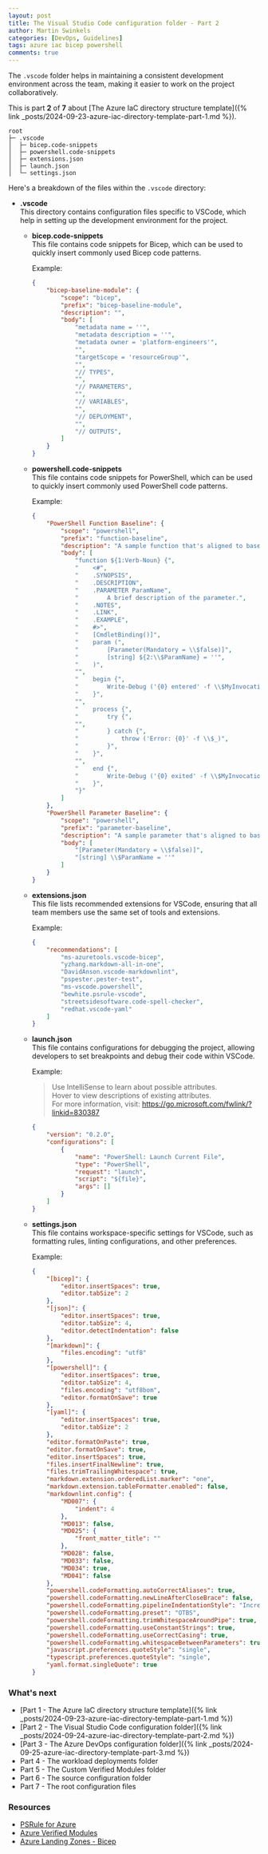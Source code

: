 ```yaml
---
layout: post
title: The Visual Studio Code configuration folder - Part 2
author: Martin Swinkels
categories: [DevOps, Guidelines]
tags: azure iac bicep powershell
comments: true
---
```


The `.vscode` folder helps in maintaining a consistent development environment across the team, making it easier to work on the project collaboratively.

This is part **2** of **7** about [The Azure IaC directory structure template]({% link _posts/2024-09-23-azure-iac-directory-template-part-1.md %}).

```pre
root
├─ .vscode
│  ├─ bicep.code-snippets
│  ├─ powershell.code-snippets
│  ├─ extensions.json
│  ├─ launch.json
│  └─ settings.json
```

Here's a breakdown of the files within the `.vscode` directory:

- **.vscode**  
  This directory contains configuration files specific to VSCode, which help in setting up the development environment for the project.

  - **bicep.code-snippets**  
    This file contains code snippets for Bicep, which can be used to quickly insert commonly used Bicep code patterns.

    Example:

    ```json
    {
        "bicep-baseline-module": {
            "scope": "bicep",
            "prefix": "bicep-baseline-module",
            "description": "",
            "body": [
                "metadata name = ''",
                "metadata description = ''",
                "metadata owner = 'platform-engineers'",
                "",
                "targetScope = 'resourceGroup'",
                "",
                "// TYPES",
                "",
                "// PARAMETERS",
                "",
                "// VARIABLES",
                "",
                "// DEPLOYMENT",
                "",
                "// OUTPUTS",
            ]
        }
    }
    ```

  - **powershell.code-snippets**  
    This file contains code snippets for PowerShell, which can be used to quickly insert commonly used PowerShell code patterns.

    Example:

    ```json
    {
        "PowerShell Function Baseline": {
            "scope": "powershell",
            "prefix": "function-baseline",
            "description": "A sample function that's aligned to base coding guidelines.",
            "body": [
                "function ${1:Verb-Noun} {",
                "    <#",
                "    .SYNOPSIS",
                "    .DESCRIPTION",
                "    .PARAMETER ParamName",
                "        A brief description of the parameter.",
                "    .NOTES",
                "    .LINK",
                "    .EXAMPLE",
                "    #>",
                "    [CmdletBinding()]",
                "    param (",
                "        [Parameter(Mandatory = \\$false)]",
                "        [string] ${2:\\$ParamName} = ''",
                "    )",
                "",
                "    begin {",
                "        Write-Debug ('{0} entered' -f \\$MyInvocation.MyCommand)",
                "    }",
                "",
                "    process {",
                "        try {",
                "",
                "        } catch {",
                "            throw ('Error: {0}' -f \\$_)",
                "        }",
                "    }",
                "",
                "    end {",
                "        Write-Debug ('{0} exited' -f \\$MyInvocation.MyCommand)",
                "    }",
                "}"
            ]
        },
        "PowerShell Parameter Baseline": {
            "scope": "powershell",
            "prefix": "parameter-baseline",
            "description": "A sample parameter that's aligned to base coding guidelines.",
            "body": [
                "[Parameter(Mandatory = \\$false)]",
                "[string] \\$ParamName = ''"
            ]
        }
    }
    ```

  - **extensions.json**  
    This file lists recommended extensions for VSCode, ensuring that all team members use the same set of tools and extensions.

    Example:

    ```json
    {
        "recommendations": [
            "ms-azuretools.vscode-bicep",
            "yzhang.markdown-all-in-one",
            "DavidAnson.vscode-markdownlint",
            "pspester.pester-test",
            "ms-vscode.powershell",
            "bewhite.psrule-vscode",
            "streetsidesoftware.code-spell-checker",
            "redhat.vscode-yaml"
        ]
    }
    ```

  - **launch.json**  
    This file contains configurations for debugging the project, allowing developers to set breakpoints and debug their code within VSCode.

    Example:

    > Use IntelliSense to learn about possible attributes.  
        Hover to view descriptions of existing attributes.  
        For more information, visit: https://go.microsoft.com/fwlink/?linkid=830387

    ```json
    {
        "version": "0.2.0",
        "configurations": [
            {
                "name": "PowerShell: Launch Current File",
                "type": "PowerShell",
                "request": "launch",
                "script": "${file}",
                "args": []
            }
        ]
    }
    ```

  - **settings.json**  
    This file contains workspace-specific settings for VSCode, such as formatting rules, linting configurations, and other preferences.

    Example:

    ```json
    {
        "[bicep]": {
            "editor.insertSpaces": true,
            "editor.tabSize": 2
        },
        "[json]": {
            "editor.insertSpaces": true,
            "editor.tabSize": 4,
            "editor.detectIndentation": false
        },
        "[markdown]": {
            "files.encoding": "utf8"
        },
        "[powershell]": {
            "editor.insertSpaces": true,
            "editor.tabSize": 4,
            "files.encoding": "utf8bom",
            "editor.formatOnSave": true
        },
        "[yaml]": {
            "editor.insertSpaces": true,
            "editor.tabSize": 2
        },
        "editor.formatOnPaste": true,
        "editor.formatOnSave": true,
        "editor.insertSpaces": true,
        "files.insertFinalNewline": true,
        "files.trimTrailingWhitespace": true,
        "markdown.extension.orderedList.marker": "one",
        "markdown.extension.tableFormatter.enabled": false,
        "markdownlint.config": {
            "MD007": {
                "indent": 4
            },
            "MD013": false,
            "MD025": {
                "front_matter_title": ""
            },
            "MD028": false,
            "MD033": false,
            "MD034": true,
            "MD041": false
        },
        "powershell.codeFormatting.autoCorrectAliases": true,
        "powershell.codeFormatting.newLineAfterCloseBrace": false,
        "powershell.codeFormatting.pipelineIndentationStyle": "IncreaseIndentationForFirstPipeline",
        "powershell.codeFormatting.preset": "OTBS",
        "powershell.codeFormatting.trimWhitespaceAroundPipe": true,
        "powershell.codeFormatting.useConstantStrings": true,
        "powershell.codeFormatting.useCorrectCasing": true,
        "powershell.codeFormatting.whitespaceBetweenParameters": true,
        "javascript.preferences.quoteStyle": "single",
        "typescript.preferences.quoteStyle": "single",
        "yaml.format.singleQuote": true
    }
    ```

### What's next

- [Part 1 - The Azure IaC directory structure template]({% link _posts/2024-09-23-azure-iac-directory-template-part-1.md %})
- [Part 2 - The Visual Studio Code configuration folder]({% link _posts/2024-09-24-azure-iac-directory-template-part-2.md %})
- [Part 3 - The Azure DevOps configuration folder]({% link _posts/2024-09-25-azure-iac-directory-template-part-3.md %})
- Part 4 - The workload deployments folder
- Part 5 - The Custom Verified Modules folder
- Part 6 - The source configuration folder
- Part 7 - The root configuration files

<!-- omit from toc -->
### Resources

- <a href="https://azure.github.io/PSRule.Rules.Azure" target="_blanc">PSRule for Azure</a>
- <a href="https://azure.github.io/Azure-Verified-Modules/" target="_blanc">Azure Verified Modules</a>
- <a href="https://github.com/Azure/ALZ-Bicep" target="_blanc">Azure Landing Zones - Bicep</a>
